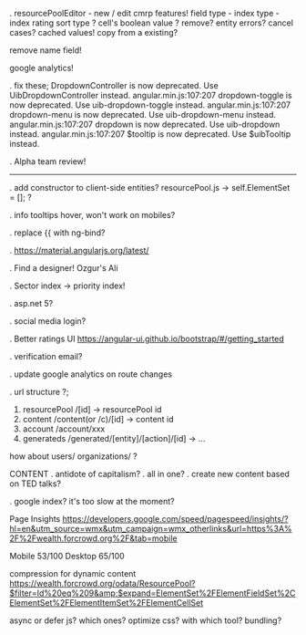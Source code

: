 ﻿. resourcePoolEditor - new / edit cmrp features!
field type - index type - index rating sort type ?
cell's boolean value ?
remove?
entity errors?
cancel cases?
cached values!
copy from a existing?

remove name field!

google analytics!

. fix these;
DropdownController is now deprecated. Use UibDropdownController instead. angular.min.js:107:207
dropdown-toggle is now deprecated. Use uib-dropdown-toggle instead. angular.min.js:107:207
dropdown-menu is now deprecated. Use uib-dropdown-menu instead. angular.min.js:107:207
dropdown is now deprecated. Use uib-dropdown instead. angular.min.js:107:207
$tooltip is now deprecated. Use $uibTooltip instead.

. Alpha team review!

---	
. add constructor to client-side entities?
resourcePool.js -> self.ElementSet = []; ?

. info tooltips hover, won't work on mobiles?

. replace {{ with ng-bind?

. https://material.angularjs.org/latest/

. Find a designer! Ozgur's Ali

. Sector index -> priority index!

. asp.net 5?

. social media login?

. Better ratings UI
https://angular-ui.github.io/bootstrap/#/getting_started

. verification email?

. update google analytics on route changes

. url structure ?;
1. resourcePool /[id] -> resourcePool id
2. content /content(or /c)/[id] -> content id
3. account /account/xxx
4. generateds /generated/[entity]/[action]/[id] -> ...

how about users/ organizations/ ?

CONTENT
. antidote of capitalism?
. all in one?
. create new content based on TED talks?

. google index? it's too slow at the moment?

Page Insights
https://developers.google.com/speed/pagespeed/insights/?hl=en&utm_source=wmx&utm_campaign=wmx_otherlinks&url=https%3A%2F%2Fwealth.forcrowd.org%2F&tab=mobile

Mobile 53/100
Desktop 65/100

compression for dynamic content
https://wealth.forcrowd.org/odata/ResourcePool?$filter=Id%20eq%209&amp;$expand=ElementSet%2FElementFieldSet%2CElementSet%2FElementItemSet%2FElementCellSet

async or defer js? which ones?
optimize css? with which tool?
bundling?
